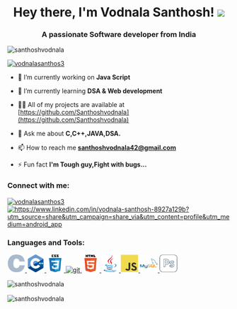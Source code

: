
<h1 align="center">Hey there, I'm Vodnala Santhosh! <img src="https://media.giphy.com/media/hvRJCLFzcasrR4ia7z/giphy.gif" width="36"/></h1>
<h3 align="center">A passionate Software  developer from India</h3>

<p align="left"> <img src="https://komarev.com/ghpvc/?username=santhoshvodnala&label=Profile%20views&color=0e75b6&style=flat" alt="santhoshvodnala" /> </p>

<p align="left"> <a href="https://twitter.com/vodnalasanthos3" target="blank"><img src="https://img.shields.io/twitter/follow/vodnalasanthos3?logo=twitter&style=for-the-badge" alt="vodnalasanthos3" /></a> </p>

- 🔭 I’m currently working on **Java Script**

- 🌱 I’m currently learning **DSA & Web development**

- 👨‍💻 All of my projects are available at [https://github.com/Santhoshvodnala](https://github.com/Santhoshvodnala)

- 💬 Ask me about **C,C++,JAVA,DSA.**

- 📫 How to reach me **santhoshvodnala42@gmail.com**

- ⚡ Fun fact **I'm Tough guy,Fight with bugs...**

<h3 align="left">Connect with me:</h3>
<p align="left">
<a href="https://twitter.com/vodnalasanthos3" target="blank"><img align="center" src="https://raw.githubusercontent.com/rahuldkjain/github-profile-readme-generator/master/src/images/icons/Social/twitter.svg" alt="vodnalasanthos3" height="30" width="40" /></a>
<a href="https://linkedin.com/in/https://www.linkedin.com/in/vodnala-santhosh-8927a129b?utm_source=share&utm_campaign=share_via&utm_content=profile&utm_medium=android_app" target="blank"><img align="center" src="https://raw.githubusercontent.com/rahuldkjain/github-profile-readme-generator/master/src/images/icons/Social/linked-in-alt.svg" alt="https://www.linkedin.com/in/vodnala-santhosh-8927a129b?utm_source=share&utm_campaign=share_via&utm_content=profile&utm_medium=android_app" height="30" width="40" /></a>
</p>

<h3 align="left">Languages and Tools:</h3>
<p align="left"> <a href="https://www.cprogramming.com/" target="_blank" rel="noreferrer"> <img src="https://raw.githubusercontent.com/devicons/devicon/master/icons/c/c-original.svg" alt="c" width="40" height="40"/> </a> <a href="https://www.w3schools.com/cpp/" target="_blank" rel="noreferrer"> <img src="https://raw.githubusercontent.com/devicons/devicon/master/icons/cplusplus/cplusplus-original.svg" alt="cplusplus" width="40" height="40"/> </a> <a href="https://www.w3schools.com/css/" target="_blank" rel="noreferrer"> <img src="https://raw.githubusercontent.com/devicons/devicon/master/icons/css3/css3-original-wordmark.svg" alt="css3" width="40" height="40"/> </a> <a href="https://git-scm.com/" target="_blank" rel="noreferrer"> <img src="https://www.vectorlogo.zone/logos/git-scm/git-scm-icon.svg" alt="git" width="40" height="40"/> </a> <a href="https://www.w3.org/html/" target="_blank" rel="noreferrer"> <img src="https://raw.githubusercontent.com/devicons/devicon/master/icons/html5/html5-original-wordmark.svg" alt="html5" width="40" height="40"/> </a> <a href="https://www.java.com" target="_blank" rel="noreferrer"> <img src="https://raw.githubusercontent.com/devicons/devicon/master/icons/java/java-original.svg" alt="java" width="40" height="40"/> </a> <a href="https://developer.mozilla.org/en-US/docs/Web/JavaScript" target="_blank" rel="noreferrer"> <img src="https://raw.githubusercontent.com/devicons/devicon/master/icons/javascript/javascript-original.svg" alt="javascript" width="40" height="40"/> </a> <a href="https://www.mysql.com/" target="_blank" rel="noreferrer"> <img src="https://raw.githubusercontent.com/devicons/devicon/master/icons/mysql/mysql-original-wordmark.svg" alt="mysql" width="40" height="40"/> </a> <a href="https://www.photoshop.com/en" target="_blank" rel="noreferrer"> <img src="https://raw.githubusercontent.com/devicons/devicon/master/icons/photoshop/photoshop-line.svg" alt="photoshop" width="40" height="40"/> </a> </p>

<p><img align="center" src="https://github-readme-stats.vercel.app/api/top-langs?username=santhoshvodnala&show_icons=true&locale=en&layout=compact" alt="santhoshvodnala" /></p>

<p><img align="center" src="https://github-readme-streak-stats.herokuapp.com/?user=santhoshvodnala&" alt="santhoshvodnala" /></p>
